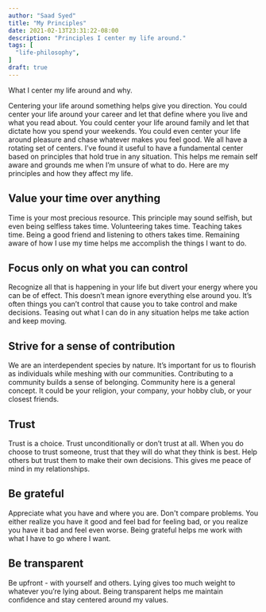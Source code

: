 ```yaml
---
author: "Saad Syed"
title: "My Principles"
date: 2021-02-13T23:31:22-08:00
description: "Principles I center my life around."
tags: [
  "life-philosophy",
]
draft: true
---
```


What I center my life around and why.
<!--more-->

Centering your life around something helps give you direction. You could center your life around your career and let that define where you live and what you read about. You could center your life around family and let that dictate how you spend your weekends. You could even center your life around pleasure and chase whatever makes you feel good. We all have a rotating set of centers. I’ve found it useful to have a fundamental center based on principles that hold true in any situation. This helps me remain self aware and grounds me when I’m unsure of what to do. Here are my principles and how they affect my life.

## Value your time over anything
Time is your most precious resource. This principle may sound selfish, but even being selfless takes time. Volunteering takes time. Teaching takes time. Being a good friend and listening to others takes time. Remaining aware of how I use my time helps me accomplish the things I want to do.

## Focus only on what you can control
Recognize all that is happening in your life but divert your energy where you can be of effect. This doesn’t mean ignore everything else around you. It’s often things you can’t control that cause you to take control and make decisions. Teasing out what I can do in any situation helps me take action and keep moving.

## Strive for a sense of contribution
We are an interdependent species by nature. It’s important for us to flourish as individuals while meshing with our communities. Contributing to a community builds a sense of belonging. Community here is a general concept. It could be your religion, your company, your hobby club, or your closest friends.

## Trust
Trust is a choice. Trust unconditionally or don’t trust at all. When you do choose to trust someone, trust that they will do what they think is best. Help others but trust them to make their own decisions. This gives me peace of mind in my relationships.

## Be grateful
Appreciate what you have and where you are. Don't compare problems. You either realize you have it good and feel bad for feeling bad, or you realize you have it bad and feel even worse. Being grateful helps me work with what I have to go where I want.

## Be transparent
Be upfront - with yourself and others. Lying gives too much weight to whatever you’re lying about. Being transparent helps me maintain confidence and stay centered around my values.